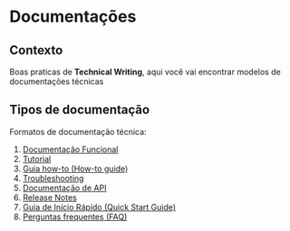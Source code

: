 # Documentações

## Contexto 
Boas praticas de **Technical Writing**, aqui você vai encontrar modelos de documentações técnicas 

## Tipos de documentação 
Formatos de documentação técnica:

1. [Documentação Funcional](https://github.com/GabrielValim/Documentacao/blob/main/documenta%C3%A7%C3%A3o-funcional.md)
2. [Tutorial](https://github.com/GabrielValim/Documentacao/blob/main/tutorial.md)
3. [Guia how-to (How-to guide)](https://github.com/GabrielValim/Documentacao/blob/main/guia-how-to.md)
5. [Troubleshooting](https://github.com/GabrielValim/Documentacao/blob/main/troubleshooting.md)
6. [Documentação de API](https://github.com/GabrielValim/Documentacao/blob/main/documenta%C3%A7%C3%A3o-api.md)
7. [Release Notes](https://github.com/marimoreiratw/projeto-alura/blob/main/release-notes.md)
8. [Guia de Início Rápido (Quick Start Guide)](https://github.com/marimoreiratw/projeto-alura/blob/main/guia-in%C3%ADcio-r%C3%A1pido.md)
9. [Perguntas frequentes (FAQ)](https://github.com/marimoreiratw/projeto-alura/blob/main/perguntas-frequentes-faq.md)
